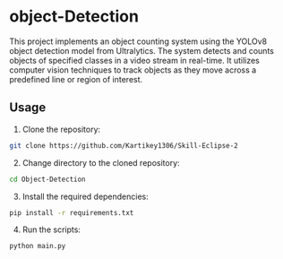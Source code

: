 # object-Detection
This project implements an object counting system using the YOLOv8 object detection model from Ultralytics. The system detects and counts objects of specified classes in a video stream in real-time. It utilizes computer vision techniques to track objects as they move across a predefined line or region of interest.

## Usage

1. Clone the repository:
```bash
git clone https://github.com/Kartikey1306/Skill-Eclipse-2
```
2. Change directory to the cloned repository:
```bash
cd Object-Detection
```
3. Install the required dependencies:
```bash
pip install -r requirements.txt
```
4. Run the scripts:
```bash
python main.py
```

